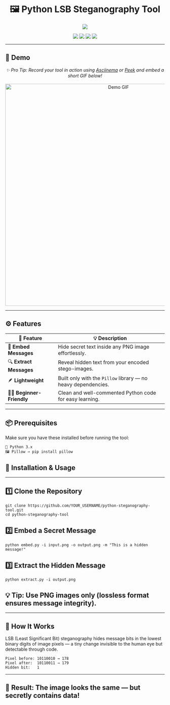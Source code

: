 <h1 align="center">🖼️ Python LSB Steganography Tool</h1>

<p align="center">
  <img src="https://readme-typing-svg.herokuapp.com?font=Fira+Code&size=27&color=00FF99&center=true&vCenter=true&width=800&lines=🔐+Hide+Secrets+Inside+Images!;🧠+Simple+Yet+Powerful+Python+LSB+Steganography;💬+Encode+and+Decode+Hidden+Messages" />
</p>

<p align="center">
  <img src="https://img.shields.io/badge/Python-3.8+-blue?logo=python&logoColor=white" />
  <img src="https://img.shields.io/badge/Status-Stable-success?style=flat-square" />
  <img src="https://img.shields.io/github/last-commit/YOUR_USERNAME/python-steganography-tool?logo=github&color=yellow" />
  <img src="https://img.shields.io/badge/License-MIT-green?logo=opensourceinitiative" />
</p>

---

## 🎥 Demo

<p align="center">
  <i>✨ Pro Tip: Record your tool in action using <a href="https://asciinema.org/">Asciinema</a> or <a href="https://github.com/phw/peek">Peek</a> and embed a short GIF below!</i><br><br>
  <img src="demo.gif" alt="Demo GIF" width="700"/>
</p>

---

## ⚙️ Features

| 🔧 Feature | 💡 Description |
|-------------|----------------|
| 🧩 **Embed Messages** | Hide secret text inside any PNG image effortlessly. |
| 🔍 **Extract Messages** | Reveal hidden text from your encoded stego-images. |
| 🪶 **Lightweight** | Built only with the `Pillow` library — no heavy dependencies. |
| 👨‍💻 **Beginner-Friendly** | Clean and well-commented Python code for easy learning. |

---

## 📦 Prerequisites

Make sure you have these installed before running the tool:

```bash
🐍 Python 3.x
🖼️ Pillow → pip install pillow
```

## 🚀 Installation & Usage
---
## 1️⃣ Clone the Repository
```
git clone https://github.com/YOUR_USERNAME/python-steganography-tool.git
cd python-steganography-tool

```
## 2️⃣ Embed a Secret Message
```
python embed.py -i input.png -o output.png -m "This is a hidden message!"
```

## 3️⃣ Extract the Hidden Message
```
python extract.py -i output.png
```

## 💡 Tip: Use PNG images only (lossless format ensures message integrity).

---
## 🧠 How It Works

LSB (Least Significant Bit) steganography hides message bits in the lowest binary digits of image pixels —
a tiny change invisible to the human eye but detectable through code.
```
Pixel before: 10110010 → 178  
Pixel after:  10110011 → 179  
Hidden bit:   1
```
---
## 🧬 Result: The image looks the same — but secretly contains data!

